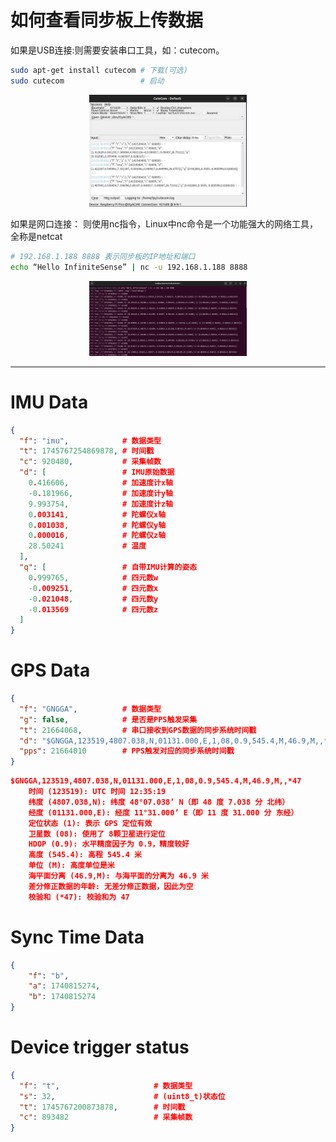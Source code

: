 # 如何查看同步板上传数据
如果是USB连接:则需要安装串口工具，如：cutecom。
```bash
sudo apt-get install cutecom # 下载(可选)
sudo cutecom                 # 启动
```
<p align="center">
<img  style="width:50%;"  alt="cutecom" src="../picture/cutecom.png">
</p>

如果是网口连接： 则使用nc指令，Linux中nc命令是一个功能强大的网络工具，全称是netcat

```bash
# 192.168.1.188 8888 表示同步板的IP地址和端口
echo “Hello InfiniteSense” | nc -u 192.168.1.188 8888
```
<p align="center">
<img  style="width:50%;"  alt="nc" src="../picture/nc.png">
</p>

---
# IMU Data
```json
{
  "f": "imu",            # 数据类型
  "t": 1745767254869878, # 时间戳
  "c": 920480,           # 采集帧数
  "d": [                 # IMU原始数据
    0.416606,            # 加速度计x轴
    -0.181966,           # 加速度计y轴
    9.993754,            # 加速度计z轴
    0.003141,            # 陀螺仪x轴
    0.001038,            # 陀螺仪y轴
    0.000016,            # 陀螺仪z轴
    28.50241             # 温度
  ],
  "q": [                 # 自带IMU计算的姿态
    0.999765,            # 四元数w
    -0.009251,           # 四元数x
    -0.021048,           # 四元数y
    -0.013569            # 四元数z
  ]
}
```
# GPS Data
```json
{
  "f": "GNGGA",          # 数据类型
  "g": false,            # 是否是PPS触发采集
  "t": 21664068,         # 串口接收到GPS数据的同步系统时间戳
  "d": "$GNGGA,123519,4807.038,N,01131.000,E,1,08,0.9,545.4,M,46.9,M,,*47\r",
  "pps": 21664010        # PPS触发对应的同步系统时间戳
}
```

```json
$GNGGA,123519,4807.038,N,01131.000,E,1,08,0.9,545.4,M,46.9,M,,*47
    时间 (123519): UTC 时间 12:35:19
    纬度 (4807.038,N): 纬度 48°07.038’ N（即 48 度 7.038 分 北纬）
    经度 (01131.000,E): 经度 11°31.000’ E（即 11 度 31.000 分 东经）
    定位状态 (1): 表示 GPS 定位有效
    卫星数 (08): 使用了 8颗卫星进行定位
    HDOP (0.9): 水平精度因子为 0.9，精度较好
    高度 (545.4): 高程 545.4 米
    单位 (M): 高度单位是米
    海平面分离 (46.9,M): 与海平面的分离为 46.9 米
    差分修正数据的年龄: 无差分修正数据，因此为空
    校验和 (*47): 校验和为 47
```
# Sync Time Data
```json
{
    "f": "b",
    "a": 1740815274,
    "b": 1740815274
}

```

# Device trigger status
```json
{
  "f": "t",                     # 数据类型
  "s": 32,                      # (uint8_t)状态位
  "t": 1745767200873878,        # 时间戳
  "c": 893482                   # 采集帧数
} 
```

